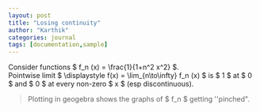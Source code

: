 ```yaml
---
layout: post
title: "Losing continuity"
author: "Karthik"
categories: journal
tags: [documentation,sample]
---
```


Consider functions $ f_n (x) = \frac{1}{1+n^2 x^2} $.   
Pointwise limit $ \displaystyle f(x) = \lim_{n\to\infty} f_n (x) $ is $ 1 $ at $ 0 $ and $ 0 $ at every non-zero $ x $ (esp discontinuous). 
>Plotting in geogebra shows the graphs of $ f_n $ getting ''pinched".
